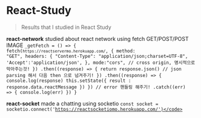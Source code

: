 # React-Study
> Results that I studied in React Study

**react-network**
studied about react network using fetch
GET/POST/POST IMAGE
<code>_getFetch = () => {
    fetch(`https://reactservermo.herokuapp.com/`, {
      method: "GET",
      headers: {
        "Content-Type": "application/json;charset=UTF-8",
        'Accept':'application/json',
      },
      mode:"cors", // cross origin, 명시적으로 막아주는것!
    })
    .then((response) => {
      return response.json() // json parsing 해서 다음 then 으로 넘겨주기!
    })
    .then((response) => {
      console.log(response)
        this.setState({
          result : response.data.reactMessage
        })
    })
    // error 핸들링 해주기!
    .catch((err) => {
      console.log(err)
    })
  }</code>

**react-socket**
made a chatting using socketio
<code>const socket = socketio.connect('https://reactsocketiomo.herokuapp.com/')</code>